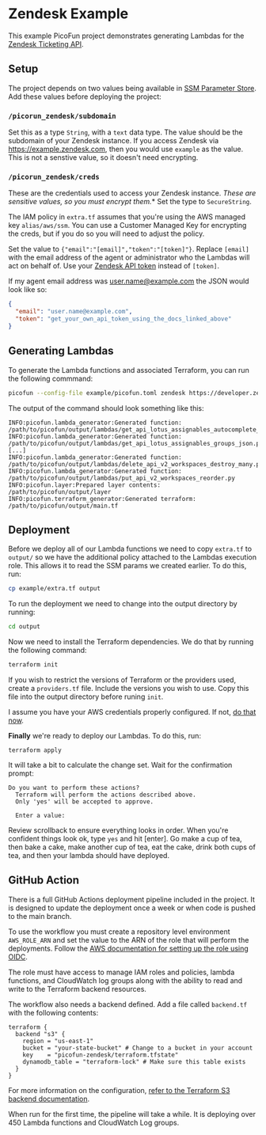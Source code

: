 # Zendesk Example

This example PicoFun project demonstrates generating Lambdas for the [Zendesk Ticketing API](https://developer.zendesk.com/api-reference/ticketing/introduction/).

## Setup

The project depends on two values being available in [SSM Parameter Store](https://www.davehall.com.au/blog/2021/02/22/parameter-store-vs-secrets-manager/). Add these values before deploying the project:

### `/picorun_zendesk/subdomain`

Set this as a type `String`, with a `text` data type. The value should be the subdomain of your Zendesk instance. If you access Zendesk via https://example.zendesk.com, then you would use `example` as the value. This is not a senstive value, so it doesn't need encrypting.

### `/picorun_zendesk/creds`

These are the credentials used to access your Zendesk instance. *These are sensitive values, so you must encrypt them.** Set the type to `SecureString`. 

The IAM policy in `extra.tf` assumes that you're using the AWS managed key `alias/aws/ssm`. You can use a Customer Managed Key for encrypting the creds, but if you do so you will need to adjust the policy.

Set the value to `{"email":"[email]","token":"[token]"}`. Replace `[email]` with the email address of the agent or administrator who the Lambdas will act on behalf of. Use your [Zendesk API token](https://support.zendesk.com/hc/en-us/articles/4408889192858-Managing-access-to-the-Zendesk-API#topic_bsw_lfg_mmb) instead of `[token]`.

If my agent email address was user.name@example.com the JSON would look like so:

```json
{
  "email": "user.name@example.com",
  "token": "get_your_own_api_token_using_the_docs_linked_above"
}
```

## Generating Lambdas

To generate the Lambda functions and associated Terraform, you can run the following commmand:

```sh
picofun --config-file example/picofun.toml zendesk https://developer.zendesk.com/zendesk/oas.yaml
```
The output of the command should look something like this:

```
INFO:picofun.lambda_generator:Generated function: /path/to/picofun/output/lambdas/get_api_lotus_assignables_autocomplete_json.py
INFO:picofun.lambda_generator:Generated function: /path/to/picofun/output/lambdas/get_api_lotus_assignables_groups_json.py
[...]
INFO:picofun.lambda_generator:Generated function: /path/to/picofun/output/lambdas/delete_api_v2_workspaces_destroy_many.py
INFO:picofun.lambda_generator:Generated function: /path/to/picofun/output/lambdas/put_api_v2_workspaces_reorder.py
INFO:picofun.layer:Prepared layer contents: /path/to/picofun/output/layer
INFO:picofun.terraform_generator:Generated terraform: /path/to/picofun/output/main.tf
```

## Deployment

Before we deploy all of our Lambda functions we need to copy `extra.tf` to `output/` so we have the additional policy attached to the Lambdas execution role. This allows it to read the SSM params we created earlier. To do this, run:

```sh
cp example/extra.tf output
```

To run the deployment we need to change into the output directory by running:

```sh
cd output
```

Now we need to install the Terraform dependencies. We do that by running the following command:

```sh
terraform init
```

If you wish to restrict the versions of Terraform or the providers used, create a `providers.tf` file. Include the versions you wish to use. Copy this file into the output directory before runing `init`.

I assume you have your AWS credentials properly configured. If not, [do that now](https://registry.terraform.io/providers/hashicorp/aws/latest/docs#authentication-and-configuration).

**Finally** we're ready to deploy our Lambdas. To do this, run:

```
terraform apply
```

It will take a bit to calculate the change set. Wait for the confirmation prompt:

```
Do you want to perform these actions?
  Terraform will perform the actions described above.
  Only 'yes' will be accepted to approve.

  Enter a value:
```

Review scrollback to ensure everything looks in order. When you're confident things look ok, type `yes` and hit [enter]. Go make a cup of tea, then bake a cake, make another cup of tea, eat the cake, drink both cups of tea, and then your lambda should have deployed.

## GitHub Action

There is a full GitHub Actions deployment pipeline included in the project. It is designed to update the deployment once a week or when code is pushed to the main branch.

To use the workflow you must create a repository level environment `AWS_ROLE_ARN` and set the value to the ARN of the role that will perform the deployments. Follow the [AWS documentation for setting up the role using OIDC](https://aws.amazon.com/blogs/security/use-iam-roles-to-connect-github-actions-to-actions-in-aws/).

The role must have access to manage IAM roles and policies, lambda functions, and CloudWatch log groups along with the ability to read and write to the Terraform backend resources.

The workflow also needs a backend defined. Add a file called `backend.tf` with the following contents:

```hcl
terraform {
  backend "s3" {
    region = "us-east-1"
    bucket = "your-state-bucket" # Change to a bucket in your account
    key    = "picofun-zendesk/terraform.tfstate"
    dynamodb_table = "terraform-lock" # Make sure this table exists
  }
}
```

For more information on the configuration, [refer to the Terraform S3 backend documentation](https://developer.hashicorp.com/terraform/language/backend/s3).

When run for the first time, the pipeline will take a while. It is deploying over 450 Lambda functions and CloudWatch Log groups.